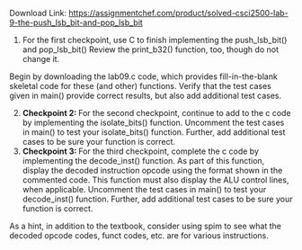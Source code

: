 Download Link: https://assignmentchef.com/product/solved-csci2500-lab-9-the-push_lsb_bit-and-pop_lsb_bit
<br>
<ol>

 <li>For the first checkpoint, use C to finish implementing the push_lsb_bit() and pop_lsb_bit() Review the print_b32() function, too, though do not change it.</li>

</ol>

Begin by downloading the lab09.c code, which provides fill-in-the-blank skeletal code for these (and other) functions. Verify that the test cases given in main() provide correct results, but also add additional test cases.

<ol start="2">

 <li><strong>Checkpoint 2: </strong>For the second checkpoint, continue to add to the c code by implementing the isolate_bits() function. Uncomment the test cases in main() to test your isolate_bits() function. Further, add additional test cases to be sure your function is correct.</li>

 <li><strong>Checkpoint 3: </strong>For the third checkpoint, complete the c code by implementing the decode_inst() function. As part of this function, display the decoded instruction opcode using the format shown in the commented code. This function must also display the ALU control lines, when applicable. Uncomment the test cases in main() to test your decode_inst() function. Further, add additional test cases to be sure your function is correct.</li>

</ol>

As a hint, in addition to the textbook, consider using spim to see what the decoded opcode codes, funct codes, etc. are for various instructions.